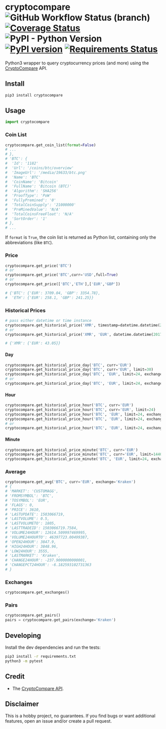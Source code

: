 # cryptocompare ![GitHub Workflow Status (branch)](https://img.shields.io/github/workflow/status/lagerfeuer/cryptocompare/Test/master) [![Coverage Status](https://coveralls.io/repos/github/lagerfeuer/cryptocompare/badge.svg?branch=master)](https://coveralls.io/github/lagerfeuer/cryptocompare?branch=master) ![PyPI - Python Version](https://img.shields.io/pypi/pyversions/cryptocompare) [![PyPI version](https://badge.fury.io/py/cryptocompare.svg)](https://badge.fury.io/py/cryptocompare) [![Requirements Status](https://requires.io/github/lagerfeuer/cryptocompare/requirements.svg?branch=master)](https://requires.io/github/lagerfeuer/cryptocompare/requirements/?branch=master)


Python3 wrapper to query cryptocurrency prices (and more) using the [CryptoCompare](https://min-api.cryptocompare.com/) API.


## Install
```sh
pip3 install cryptocompare
```

## Usage

```python
import cryptocompare
```

### Coin List

```python
cryptocompare.get_coin_list(format=False)
# ...
# },
# 'BTC': {
#  'Id': '1182'
#  'Url': '/coins/btc/overview'
#  'ImageUrl': '/media/19633/btc.png'
#  'Name': 'BTC'
#  'CoinName': 'Bitcoin'
#  'FullName': 'Bitcoin (BTC)'
#  'Algorithm': 'SHA256'
#  'ProofType': 'PoW'
#  'FullyPremined': '0'
#  'TotalCoinSupply': '21000000'
#  'PreMinedValue': 'N/A'
#  'TotalCoinsFreeFloat': 'N/A'
#  'SortOrder': '1'
# },
# ...
```

If `format` is `True`, the coin list is returned as Python list,
containing only the abbreviations (like `BTC`).

### Price

```python
cryptocompare.get_price('BTC')
# or
cryptocompare.get_price('BTC',curr='USD',full=True)
# or
cryptocompare.get_price(['BTC','ETH'],['EUR','GBP'])

# {'BTC': {'EUR': 3709.04, 'GBP': 3354.78},
#  'ETH': {'EUR': 258.1, 'GBP': 241.25}}
```

### Historical Prices

```python
# pass either datetime or time instance
cryptocompare.get_historical_price('XMR', timestamp=datetime.datetime(2017,6,6), exchange='CCCAGG')
# or
cryptocompare.get_historical_price('XMR', 'EUR', datetime.datetime(2017,6,6))

# {'XMR': {'EUR': 43.05}}
```

#### Day

```python
cryptocompare.get_historical_price_day('BTC', curr='EUR')
cryptocompare.get_historical_price_day('BTC', curr='EUR', limit=30)
cryptocompare.get_historical_price_day('BTC', 'EUR', limit=24, exchange='CCCAGG', toTs=datetime.datetime(2019,6,6))
# or
cryptocompare.get_historical_price_day('BTC', 'EUR', limit=24, exchange='CCCAGG', toTs=datetime.datetime(1559815200))
```

#### Hour

```python
cryptocompare.get_historical_price_hour('BTC', curr='EUR')
cryptocompare.get_historical_price_hour('BTC', curr='EUR', limit=24)
cryptocompare.get_historical_price_hour('BTC', 'EUR', limit=24, exchange='CCCAGG')
cryptocompare.get_historical_price_hour('BTC', 'EUR', limit=24, exchange='CCCAGG', toTs=datetime.datetime(2019,6,6,12))
# or
cryptocompare.get_historical_price_hour('BTC', 'EUR', limit=24, exchange='CCCAGG', toTs=datetime.datetime(1559815200))
```

#### Minute

```python
cryptocompare.get_historical_price_minute('BTC', curr='EUR')
cryptocompare.get_historical_price_minute('BTC', curr='EUR', limit=1440)
cryptocompare.get_historical_price_minute('BTC', 'EUR', limit=24, exchange='CCCAGG', toTs=datetime.datetime.now())
```

### Average

```python
cryptocompare.get_avg('BTC', curr='EUR', exchange='Kraken')
# {
# 'MARKET': 'CUSTOMAGG',
# 'FROMSYMBOL': 'BTC',
# 'TOSYMBOL': 'EUR',
# 'FLAGS': 0,
# 'PRICE': 3610,
# 'LASTUPDATE': 1503066719,
# 'LASTVOLUME': 0.5,
# 'LASTVOLUMETO': 1805,
# 'LASTTRADEID': 1503066719.7584,
# 'VOLUME24HOUR': 12614.509997469995,
# 'VOLUME24HOURTO': 46397723.00499387,
# 'OPEN24HOUR': 3847.9,
# 'HIGH24HOUR': 3848.96,
# 'LOW24HOUR': 3555,
# 'LASTMARKET': 'Kraken',
# 'CHANGE24HOUR': -237.9000000000001,
# 'CHANGEPCT24HOUR': -6.182593102731363
# }
```

### Exchanges

```python
cryptocompare.get_exchanges()
```

### Pairs

```python
cryptocompare.get_pairs()
pairs = cryptocompare.get_pairs(exchange='Kraken')
```

## Developing

Install the dev dependencies and run the tests:
```sh
pip3 install -r requirements.txt
python3 -m pytest
```

## Credit

* The [CryptoCompare API](https://min-api.cryptocompare.com/).

## Disclaimer

This is a hobby project, no guarantees.
If you find bugs or want additional features,
open an issue and/or create a pull request.
